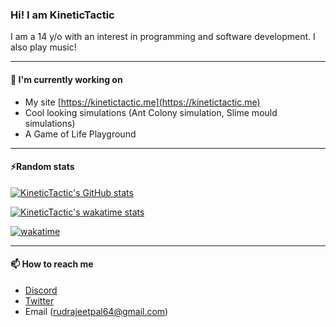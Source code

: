 ### Hi! I am KineticTactic

I am a 14 y/o with an interest in programming and software development. I also play music!

---

#### 🔭 I'm currently working on

-   My site [https://kinetictactic.me](https://kinetictactic.me)
-   Cool looking simulations (Ant Colony simulation, Slime mould simulations)
-   A Game of Life Playground

---

#### ⚡Random stats

[![KineticTactic's GitHub stats](https://github-readme-stats.vercel.app/api?username=KineticTactic&show_icons=true&theme=dark)](https://github.com/KineticTactic)

[![KineticTactic's wakatime stats](https://github-readme-stats.vercel.app/api/wakatime?username=KineticTactic&v=2&layout=compact&theme=dark)](https://wakatime.com/@KineticTactic)

[![wakatime](https://wakatime.com/badge/user/fcb00b2d-3af9-47c3-9def-658baac87293.svg)](https://wakatime.com/@fcb00b2d-3af9-47c3-9def-658baac87293)

---

#### 📫 How to reach me

- [Discord](https://discord.com/users/733608333575192606)
- [Twitter](https://twitter.com/TacticKinetic)
- Email (rudrajeetpal64@gmail.com)

<!--
**KineticTactic/KineticTactic** is a ✨ _special_ ✨ repository because its `README.md` (this file) appears on your GitHub profile.

Here are some ideas to get you started:

- 🔭 I’m currently working on ...
- 🌱 I’m currently learning ...
- 👯 I’m looking to collaborate on ...
- 🤔 I’m looking for help with ...
- 💬 Ask me about ...
- 📫 How to reach me: ...
- 😄 Pronouns: ...
- ⚡ Fun fact: ...
-->
